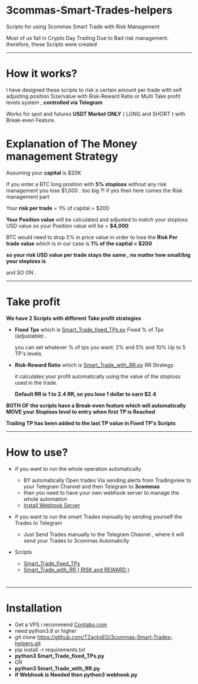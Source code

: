 # 3commas-Smart-Trades-helpers
Scripts for using 3commas Smart Trade with Risk Management

Most of us fail in Crypto Day Trading Due to Bad risk management. 
therefore, these Scripts were created 
******************
# How it works?
I have designed these scripts to risk a certain amount per trade with self adjusting position Size/value with 
Risk-Reward Ratio or Multi Take profit levels system , **controlled via Telegram** 


Works for spot and futures **USDT Market ONLY**  ( LONG and SHORT ) with Break-even Feature.


# Explanation of The Money management Strategy

Assuming your **capital** is $20K  

if you enter a BTC long position with **5% stoploss** without any risk management you lose $1,000 . too big ?! if yes then here comes the Risk management part

Your **risk per trade** = 1% of capital  = $200

**Your Position value** will be calculated and adjusted to match your stoploss USD value so your Position value will be  = **$4,000**

BTC would need to drop 5% in price value in order to lose the **Risk Per trade value** which is in our case is **1% of the capital = $200**

**so your risk USD value per trade stays the same , no matter how small/big your stoploss is**

and SO ON . 

*****************************

# Take profit

**We have 2 Scripts with different Take profit strategies**
* **Fixed Tps** which is [Smart_Trade_fixed_TPs.py](https://github.com/TZacksEG/3commas-Smart-Trades-helpers/wiki/Smart-Trade-with-Fixed-TP's-level) Fixed % of Tps (adjustable) .

  you can set whatever % of tps you want: 2% and 5% and 10% Up to 5 TP's levels. 


* **Risk-Reward Ratio** which is [Smart_Trade_with_RR.py](https://github.com/TZacksEG/3commas-Smart-Trades-helpers/blob/main/Smart_Trade_with_RR.py) RR Strategy. 

  it calculates your profit automatically using the value of the stoploss used in the trade.

  **Default RR is 1 to 2.4 RR, so you lose 1 dollar to earn $2.4**

**BOTH OF the scripts have a Break-even feature which will automatically MOVE your Stoploss level to entry when first TP is Reached**

**Trailing  TP has been added to the last TP value in Fixed TP's Scripts**


**********************

# How to use?
* if you want to run the whole operation automatically 
  - BY automatically Open trades Via sending alerts from Tradingview 
  to your Telegram Channel and then Telegram to **3commas**
  - then you need to have your own webhook server to manage the whole automation 
  - [Install Webhook Server](https://github.com/TZacksEG/3commas-Smart-Trades-helpers/wiki/Personal-Webhook-Setup) 


* if you want to run the smart Trades manually by sending yourself the Trades to Telegram
  - Just Send Trades manually to the Telegram Channel , where it will send your Trades to 3commas Automaticlly 
    

* Scripts
  - [Smart_Trade_fixed_TPs](https://github.com/TZacksEG/3commas-Smart-Trades-helpers/wiki/Smart-Trade-with-Fixed-TP's-level)
  - [Smart_Trade_with_RR ( RISK and REWARD )](https://github.com/TZacksEG/3commas-Smart-Trades-helpers/wiki/Smart-Trades-with-RR-(-RISK-and-REWARD-))
  

# 

**********************
# 

# Installation

* Get a VPS i recommend  [Contabo.com](https://contabo.com/en/)
* need python3.8 or higher
* git clone https://github.com/TZacksEG/3commas-Smart-Trades-helpers.git
* pip install -r requirements.txt
* **python3 Smart_Trade_fixed_TPs.py** 
* OR
* **python3 Smart_Trade_with_RR.py**
* **if Webhook is Needed then python3 webhook.py**
